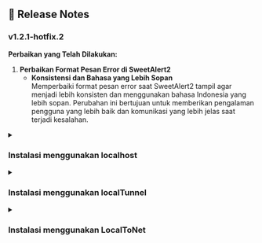 ## 📢 Release Notes

### v1.2.1-hotfix.2

**Perbaikan yang Telah Dilakukan:**

1. **Perbaikan Format Pesan Error di SweetAlert2**
   - **Konsistensi dan Bahasa yang Lebih Sopan**  
     Memperbaiki format pesan error saat SweetAlert2 tampil agar menjadi lebih konsisten dan menggunakan bahasa Indonesia yang lebih sopan. Perubahan ini bertujuan untuk memberikan pengalaman pengguna yang lebih baik dan komunikasi yang lebih jelas saat terjadi kesalahan.

<details>
  <summary><h3 id="instalasi-menggunakan-localhost">Instalasi menggunakan localhost</h3></summary>

  Berikut adalah langkah-langkah untuk menginstalasi Edvisor di localhost:

  1. **Install XAMPP**  
     - Unduh dan instal XAMPP versi PHP 8.2.12 dari <a href="https://www.apachefriends.org/index.html" target="_blank">situs resmi XAMPP</a>.
     - Ikuti petunjuk instalasi untuk sistem operasi Anda.

  2. **Aktifkan Apache dan MySQL**  
     - Buka **XAMPP Control Panel** setelah instalasi selesai.
     - Pada panel kontrol, klik tombol **Start** di sebelah **Apache** dan **MySQL** untuk memulai layanan tersebut.
     - Pastikan status kedua layanan berubah menjadi **Running**.

  3. **Ekstrak File Edvisor**  
     - Ekstrak file `Edvisor.7z` dan tempatkan dalam direktori `xampp/htdocs/`.

  4. **Impor Database**  
     - Buka file `database.sql` dan salin seluruh query.
     - Buka browser dan navigasikan ke [`http://localhost/phpmyadmin/`](http://localhost/phpmyadmin/index.php?route=/server/sql).
     - Klik tab **SQL**, tempelkan query yang telah disalin, dan jalankan dengan menekan tombol **Go**.

  5. **Jalankan Aplikasi**  
     - Buka browser dan akses [`http://localhost/edvisor/`](http://localhost/edvisor/) untuk menguji aplikasi.
</details>

<details>
  <summary><h3 id="instalasi-menggunakan-localtunnel">Instalasi menggunakan localTunnel</h3></summary>

  Untuk memungkinkan akses publik ke aplikasi Edvisor yang berjalan di jaringan pribadi, Anda dapat menggunakan **localTunnel**. Berikut adalah langkah-langkah instalasinya:

  1. **Pastikan Instalasi di Localhost Selesai**  
     - Pastikan Anda telah menyelesaikan semua tahapan instalasi Edvisor di localhost seperti pada langkah [Instalasi menggunakan localhost](#instalasi-menggunakan-localhost).

  2. **Jalankan Apache dalam XAMPP dan Catat Port yang Digunakan untuk HTTP**  
     - Buka XAMPP Control Panel.
     - Jalankan Apache dan MySQL, kemudian catat port yang digunakan untuk HTTP (biasanya port 80).

  3. **Buka Direktori Konfigurasi Aplikasi**  
     - Navigasikan ke direktori `xampp/htdocs/Edvisor/application/config` menggunakan File Explorer.

  4. **Edit File 'config.php'**  
     - Buka file `config.php` menggunakan text editor favorit Anda.

  5. **Definisikan Subdomain yang Ingin Digunakan sebagai Alamat Web Hosting**  
     - Pastikan subdomain yang dipilih unik agar bisa digunakan.
        
       ```php
       $localTunnelSubdomain = '[subdomain].loca.lt';
       ```

     - Contoh:
     
       ```php
       $localTunnelSubdomain = 'edvisorfilkomub.loca.lt';
       ```

  6. **Buka Direktori Konfigurasi Virtual Hosts**  
     - Navigasikan ke direktori `xampp/apache/conf/extra/` menggunakan File Explorer.

  7. **Edit File 'httpd-vhosts.conf'**  
     - Buka file `httpd-vhosts.conf` menggunakan text editor favorit Anda.

  8. **Tambahkan Konfigurasi Virtual Hosts pada Baris Paling Bawah File `httpd-vhosts.conf`**  
     - Tambahkan kode berikut dengan mengganti `[port HTTP]` dan `[subdomain yang sudah didefinisikan]` sesuai dengan konfigurasi Anda:
     <br>

     ```apache
     <VirtualHost *:[port HTTP]>
         ServerName localhost
         DocumentRoot "C:/xampp/htdocs/"
         <Directory "C:/xampp/htdocs/">
             Options Indexes FollowSymLinks Includes ExecCGI
             AllowOverride All
             Require all granted
         </Directory>
     </VirtualHost>

     <VirtualHost *:<port HTTP>>
         ServerName [subdomain yang sudah didefinisikan].loca.lt
         DocumentRoot "C:/xampp/htdocs/edvisor"
         <Directory "C:/xampp/htdocs/edvisor">
             Options Indexes FollowSymLinks Includes ExecCGI
             AllowOverride All
             Require all granted
         </Directory>
     </VirtualHost>
     ```

     **Contoh:**

     ```apache
     <VirtualHost *:80>
         ServerName localhost
         DocumentRoot "C:/xampp/htdocs/"
         <Directory "C:/xampp/htdocs/">
             Options Indexes FollowSymLinks Includes ExecCGI
             AllowOverride All
             Require all granted
         </Directory>
     </VirtualHost>

     <VirtualHost *:80>
         ServerName edvisorfilkomub.loca.lt
         DocumentRoot "C:/xampp/htdocs/edvisor"
         <Directory "C:/xampp/htdocs/edvisor">
             Options Indexes FollowSymLinks Includes ExecCGI
             AllowOverride All
             Require all granted
         </Directory>
     </VirtualHost>
     ```

  9. **Unduh dan Install Node.js Versi LTS dari Situs Resmi Node.js**  
     - Kunjungi <a href="https://nodejs.org/" target="_blank">situs resmi Node.js</a> dan unduh versi LTS terbaru.
     - Ikuti petunjuk instalasi untuk sistem operasi Anda.

  10. **Buka Command Prompt**  
      - Tekan tombol `Windows + R`, ketik `cmd`, dan tekan `Enter` untuk membuka Command Prompt.

  11. **Verifikasi Instalasi Node.js dan npm**  
      ```bash
      node -v
      npm -v
      ```
      Pastikan kedua perintah tersebut mengembalikan versi yang terinstal.

  12. **Install localTunnel Secara Global**  
      - Jalankan perintah berikut di Command Prompt:
      <br>

      ```bash
      npm install -g localtunnel
      ```

  13. **Verifikasi Instalasi localTunnel**  
      ```bash
      lt --version
      ```
      Pastikan **localTunnel** terinstal dengan benar.

  14. **Jalankan localTunnel** 
      - Jalankan perintah berikut dengan mengganti <port HTTP> dan <subdomain> sesuai dengan konfigurasi Anda
      <br>
      
      ```bash
      lt --port [port HTTP] --subdomain [subdomain yang sudah didefinisikan]
      ```
      
      **Contoh:**

      ```bash
      lt --port 80 --subdomain edvisorfilkomub
      ```

      **Catatan:**  
      - `--port 80`: Menentukan port lokal yang akan diekspos.
      - `--subdomain edvisorfilkomub`: Menginginkan subdomain khusus. Namun, **localTunnel** secara gratis tidak menjamin ketersediaan subdomain tertentu. Jika subdomain yang diinginkan sudah digunakan, Anda mungkin perlu memilih subdomain lain.

  15. **Uji Akses Publik melalui Browser dengan Menuliskan Subdomain dalam URL**  
      
      **Contoh URL:**
      ```bash
      https://edvisorfilkomub.loca.lt/
      ```

  16. **Uji dengan Menggunakan Perangkat dan Jaringan yang Berbeda**  
      - Pastikan aplikasi Edvisor dapat diakses dari perangkat dan jaringan yang berbeda untuk memastikan kompatibilitas dan kestabilan akses publik.

  17. **Pastikan Koneksi Internet Stabil**  
      - Pastikan internet pada jaringan pribadi Anda stabil agar tidak muncul error **502 Bad Gateway** saat diakses dari perangkat lain.

  18. **Mengatasi Pesan Password Tunnel**  
      - Apabila muncul pesan `'To access the website, please enter the tunnel password below.'`, isi password tunnel dengan alamat IP jaringan pribadi Anda. Gunakan perintah `ipconfig` di Command Prompt untuk mendapatkan alamat IPv4 Anda, kemudian salin dan masukkan sebagai password.
    
      **Langkah-langkah:**
      1. Buka Command Prompt.
      2. Jalankan perintah: 

         ```bash
         ipconfig
         ```
      3. Cari bagian **IPv4 Address** dan salin alamatnya.
      4. Masukkan alamat IP tersebut sebagai password tunnel saat diminta.
</details>

<details>
  <summary><h3 id="instalasi-menggunakan-localtonet">Instalasi menggunakan LocalToNet</h3></summary>

  Setelah berhasil menggunakan localTunnel, Anda juga dapat menggunakan <a href="https://localtonet.com/" target="_blank">LocalToNet</a> sebagai alternatif untuk membuat aplikasi Edvisor dapat diakses secara publik.

  1. **Pastikan Instalasi di Localhost Selesai**
     - Pastikan langkah [Instalasi menggunakan localhost](#instalasi-menggunakan-localhost) telah selesai.

  2. **Jalankan Apache dalam XAMPP dan Catat Port HTTP**
     - Buka XAMPP Control Panel.
     - Jalankan Apache dan MySQL, catat port HTTP (biasanya port 80).

  3. **Buka Direktori Konfigurasi Aplikasi**
     - Navigasikan ke `xampp/htdocs/Edvisor/application/config`.

  4. **Edit File 'config.php'**
     - Buka `config.php` menggunakan text editor favorit Anda.

  5. **Definisikan Subdomain LocalToNet**
     ```php
     $localToNetSubdomain = '<subdomain>.localto.net';
     ```
     
     **Contoh:**
     ```php
     $localToNetSubdomain = 'edvisorfilkomub.localto.net';
     ```

  6. **Buka Direktori Konfigurasi Virtual Hosts**
     - Navigasikan ke `xampp/apache/conf/extra/`.

  7. **Edit File 'httpd-vhosts.conf'**
     - Buka `httpd-vhosts.conf` menggunakan text editor favorit Anda.

  8. **Tambahkan Konfigurasi Virtual Hosts**
     - Tambahkan kode berikut dengan mengganti `[port HTTP]` dan `[subdomain yang sudah didefinisikan]` sesuai dengan konfigurasi Anda:
     <br>

     ```apache
     <VirtualHost *:[port HTTP]>
         ServerName localhost
         DocumentRoot "C:/xampp/htdocs/"
         <Directory "C:/xampp/htdocs/">
             Options Indexes FollowSymLinks Includes ExecCGI
             AllowOverride All
             Require all granted
         </Directory>
     </VirtualHost>

     <VirtualHost *:[port HTTP]>
      ServerAdmin webmaster@localto.net
      ServerName [subdomain yang sudah didefinisikan].localto.net
      DocumentRoot "C:/xampp/htdocs/Edvisor"
      <Directory "C:/xampp/htdocs/Edvisor">
          Options Indexes FollowSymLinks Includes ExecCGI
          AllowOverride All
          Require all granted
      </Directory>
      ErrorLog "logs/[subdomain yang sudah didefinisikan].localto.net-error.log"
      CustomLog "logs/[subdomain yang sudah didefinisikan].localto.net-access.log" common
     </VirtualHost>
     ```

     **Contoh:**
     ```apache
     <VirtualHost *:80>
         ServerName localhost
         DocumentRoot "C:/xampp/htdocs/"
         <Directory "C:/xampp/htdocs/">
             Options Indexes FollowSymLinks Includes ExecCGI
             AllowOverride All
             Require all granted
         </Directory>
     </VirtualHost>

     <VirtualHost *:80>
      ServerAdmin webmaster@localto.net
      ServerName edvisorfilkomub.localto.net
      DocumentRoot "C:/xampp/htdocs/Edvisor"
      <Directory "C:/xampp/htdocs/Edvisor">
          Options Indexes FollowSymLinks Includes ExecCGI
          AllowOverride All
          Require all granted
      </Directory>
      ErrorLog "logs/edvisorfilkomub.localto.net-error.log"
      CustomLog "logs/edvisorfilkomub.localto.net-access.log" common
     </VirtualHost>
     ```

  9. **Daftarkan akun di LocalToNet**
     - Daftar dan masuk melalui situs resmi <a href="https://localtonet.com/" target="_blank">LocalToNet</a>.

  10. **Tambahkan Balance (Opsional)**
      - Menambah balance untuk meningkatkan bandwidth.

  11. **Buka My Tunnels > HTTP**
      - Buka sidebar LocalToNet, lalu akses halaman Tunnel HTTP.
     
  12. **Isi Formulir Tunnel**
      ```
      Process Type: Custom SubDomain
      Auth Token: Default
      Server: SG-Singapore
      SubDomain: [subdomain yang sudah didefinisikan]
      Domain: localto.net
      IP: 127.0.0.1
      Port: [port HTTP]
      ```

      **Contoh:**
      ```
      Process Type: Custom SubDomain
      Auth Token: Default
      Server: SG-Singapore
      SubDomain: edvisorfilkomub
      Domain: localto.net
      IP: 127.0.0.1
      Port: 80
      ```

      Klik **Create**.

  13. **Install LocalToNet Client**
      - Unduh dan instal aplikasi LocalToNet Client di perangkat Anda melalui situs resmi <a href="https://localtonet.com/download" target="_blank">LocalToNet</a>.

  14. **Ekstrak dan Jalankan localtonet.exe**
      - Ekstrak berkas, kemudian jalankan `localtonet.exe`. Setelah dijalankan, Command Prompt akan muncul.

  15. **Buka Halaman User Token**
      - Akses Halaman <a href="https://localtonet.com/usertoken" target="_blank">User Token</a> menggunakan browser.

  16. **Salin Token Default**
      - Salin token, kemudian tempelkan di Command Prompt dan tekan **Enter**.

  17. **Tunggu Status Tersambung**
      - Pastikan **Session Status** menjadi 'Connected'.

  18. **Buka Halaman Tunnel di LocalToNet**
      - Akses Halaman <a href="https://localtonet.com/tunnel/http" target="_blank">Tunnel</a>, lalu klik tombol **Start** pada Tunnel yang dibuat.

  19. **Tunggu Status Menjadi OK**
      - Pastikan **Status** pada Command Prompt menjadi 'OK'.

  20. **Uji Halaman Web**

      **Contoh URL:**
      ```bash
      https://edvisorfilkomub.localto.net/
      ```

  21. **Uji dengan Perangkat dan Jaringan Berbeda**  
      - Pastikan aplikasi Edvisor dapat diakses dari berbagai perangkat dan jaringan untuk memastikan kompatibilitas serta kestabilan akses publik.

  22. **Pastikan Internet Stabil**
      - Pastikan koneksi internet Anda stabil agar akses pengguna tidak terganggu.

  23. **Matikan Proteksi Akses Web pada Antivirus (Opsional)**
      - Apabila URL diblokir, matikan proteksi akses web pada antivirus pengguna.
</details>